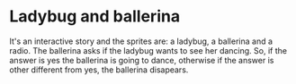 # Ladybug and ballerina
It's an interactive story and the sprites are: a ladybug, a ballerina and a radio. The ballerina asks if the ladybug wants to see her dancing. So, if the answer is yes the ballerina is going to dance, otherwise if the answer is other different from yes, the ballerina disapears.
